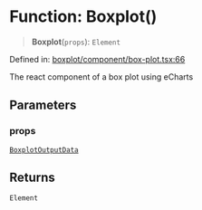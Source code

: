 # Function: Boxplot()

> **Boxplot**(`props`): `Element`

Defined in: [boxplot/component/box-plot.tsx:66](https://github.com/GeoDaCenter/openassistant/blob/1b6e044b8153114911daa09cb063c51a2d620732/packages/echarts/src/boxplot/component/box-plot.tsx#L66)

The react component of a box plot using eCharts

## Parameters

### props

[`BoxplotOutputData`](../type-aliases/BoxplotOutputData.md)

## Returns

`Element`
